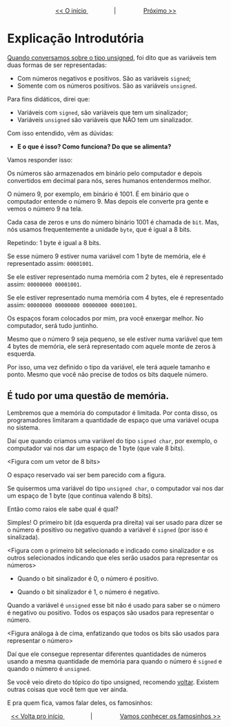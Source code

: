 <p align="center"> <a href="variaveis_1.md"> << O início </a> &#8195;&#8195;&#8195;&#8195; | &#8195;&#8195;&#8195;&#8195; <a href="variaveis_3.md"> Próximo >> </a> </p>

# Explicação Introdutória

[Quando conversamos sobre o tipo unsigned](../1_printf/printf_7.md), foi dito que as variáveis tem duas formas de ser representadas: 

- Com números negativos e positivos. São as variáveis ``signed``;
- Somente com os números positivos. São as variáveis ``unsigned``.

Para fins didáticos, direi que:
- Variáveis com ``signed``, são variáveis que tem um sinalizador;
- Variáveis ``unsigned`` são variáveis que NÃO tem um sinalizador.

Com isso entendido, vêm as dúvidas:

- **E o que é isso? Como funciona? Do que se alimenta?**

Vamos responder isso:

Os números são armazenados em binário pelo computador e depois convertidos em decimal para nós, seres humanos entendermos melhor.

O número 9, por exemplo, em binário é 1001. É em binário que o computador entende o número 9. Mas depois ele converte pra gente e vemos o número 9 na tela.

Cada casa de zeros e uns do número binário 1001 é chamada de ``bit``. Mas, nós usamos frequentemente a unidade ``byte``, que é igual a 8 bits.

Repetindo: 1 byte é igual a 8 bits.

Se esse número 9 estiver numa variável com 1 byte de memória, ele é representado assim: ``00001001``.

Se ele estiver representado numa memória com 2 bytes, ele é representado assim: ``00000000 00001001``.

Se ele estiver representado numa memória com 4 bytes, ele é representado assim: ``00000000 00000000 00000000 00001001``.

Os espaços foram colocados por mim, pra você enxergar melhor. No computador, será tudo juntinho.

Mesmo que o número 9 seja pequeno, se ele estiver numa variável que tem 4 bytes de memória, ele será representado com aquele monte de zeros à esquerda.

Por isso, uma vez definido o tipo da variável, ele terá aquele tamanho e ponto. Mesmo que você não precise de todos os bits daquele número.

## É tudo por uma questão de memória.

Lembremos que a memória do computador é limitada. Por conta disso, os programadores limitaram a quantidade de espaço que uma variável ocupa no sistema.

Daí que quando criamos uma variável do tipo ``signed char``, por exemplo, o computador vai nos dar um espaço de 1 byte (que vale 8 bits).

<Figura com um vetor de 8 bits>

O espaço reservado vai ser bem parecido com a figura.

Se quisermos uma variável do tipo ``unsigned char``, o computador vai nos dar um espaço de 1 byte (que continua valendo 8 bits).

<Mesma figura que foi mostrada antes>

Então como raios ele sabe qual é qual?

Simples! O primeiro bit (da esquerda pra direita) vai ser usado para dizer se o número é positivo ou negativo quando a variável é ``signed`` (por isso é sinalizada).

<Figura com o primeiro bit selecionado e indicado como sinalizador e os outros selecionados indicando que eles serão usados para representar os números>

- Quando o bit sinalizador é 0, o número é positivo.

- Quando o bit sinalizador é 1, o número é negativo.

Quando a variável é ``unsigned`` esse bit não é usado para saber se o número é negativo ou positivo. Todos os espaços são usados para representar o número.

<Figura análoga à de cima, enfatizando que todos os bits são usados para representar o número>

Daí que ele consegue representar diferentes quantidades de números usando a mesma quantidade de memória para quando o número é ``signed`` e quando o número é ``unsigned``.

Se você veio direto do tópico do tipo unsigned, recomendo [voltar](../1_printf/printf_7.md). Existem outras coisas que você tem que ver ainda.

E pra quem fica, vamos falar deles, os famosinhos:

<p align="center"> <a href="variaveis_1.md"> << Volta pro início </a> &#8195;&#8195;&#8195;&#8195; | &#8195;&#8195;&#8195;&#8195; <a href="variaveis_3.md"> Vamos conhecer os famosinhos >> </a> </p>
